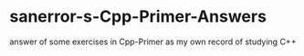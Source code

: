 # sanerror-s-Cpp-Primer-Answers
answer of some exercises in Cpp-Primer as my own record of studying C++
